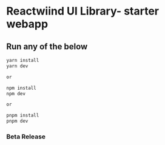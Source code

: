 # Reactwiind UI Library- starter webapp

## Run any of the below

```bash
yarn install
yarn dev

or

npm install
npm dev

or

pnpm install
pnpm dev

```

### Beta Release
